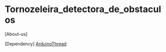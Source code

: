 # Tornozeleira_detectora_de_obstaculos

[About-us]

[Dependency]
[ArduinoThread](https://github.com/ivanseidel/ArduinoThread)
